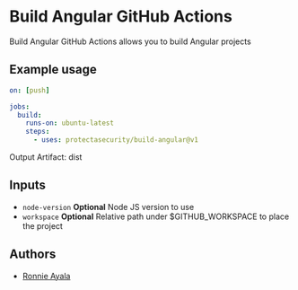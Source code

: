 # Build Angular GitHub Actions

Build Angular GitHub Actions allows you to build Angular projects

## Example usage

```yaml
on: [push]

jobs:
  build:
    runs-on: ubuntu-latest
    steps:
      - uses: protectasecurity/build-angular@v1
```
Output Artifact: dist


## Inputs

- `node-version` **Optional** Node JS version to use
- `workspace` **Optional** Relative path under $GITHUB_WORKSPACE to place the project

## Authors

- [Ronnie Ayala](https://github.com/ronnieacs)